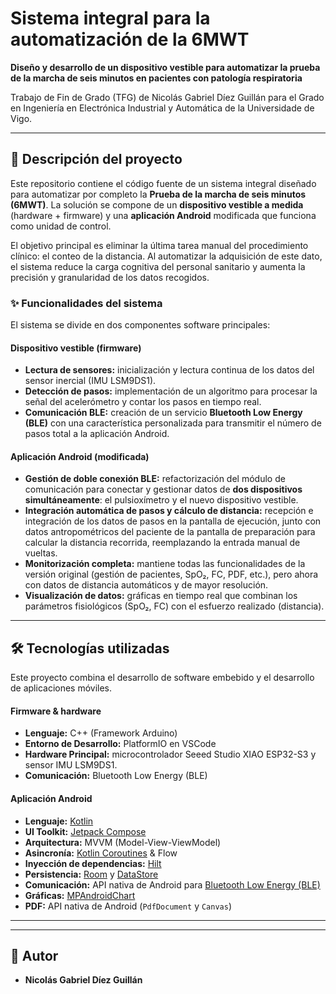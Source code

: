 # Sistema integral para la automatización de la 6MWT

**Diseño y desarrollo de un dispositivo vestible para automatizar la prueba de la marcha de seis minutos en pacientes con patología respiratoria**

Trabajo de Fin de Grado (TFG) de Nicolás Gabriel Díez Guillán para el Grado en Ingeniería en Electrónica Industrial y Automática de la Universidade de Vigo.

---

## 📜 Descripción del proyecto

Este repositorio contiene el código fuente de un sistema integral diseñado para automatizar por completo la **Prueba de la marcha de seis minutos (6MWT)**. La solución se compone de un **dispositivo vestible a medida** (hardware + firmware) y una **aplicación Android** modificada que funciona como unidad de control.

El objetivo principal es eliminar la última tarea manual del procedimiento clínico: el conteo de la distancia. Al automatizar la adquisición de este dato, el sistema reduce la carga cognitiva del personal sanitario y aumenta la precisión y granularidad de los datos recogidos.

### ✨ Funcionalidades del sistema

El sistema se divide en dos componentes software principales:

#### Dispositivo vestible (firmware)
*   **Lectura de sensores:** inicialización y lectura continua de los datos del sensor inercial (IMU LSM9DS1).
*   **Detección de pasos:** implementación de un algoritmo para procesar la señal del acelerómetro y contar los pasos en tiempo real.
*   **Comunicación BLE:** creación de un servicio **Bluetooth Low Energy (BLE)** con una característica personalizada para transmitir el número de pasos total a la aplicación Android.

#### Aplicación Android (modificada)
*   **Gestión de doble conexión BLE:** refactorización del módulo de comunicación para conectar y gestionar datos de **dos dispositivos simultáneamente**: el pulsioxímetro y el nuevo dispositivo vestible.
*   **Integración automática de pasos y cálculo de distancia:** recepción e integración de los datos de pasos en la pantalla de ejecución, junto con datos antropométricos del paciente de la pantalla de preparación para calcular la distancia recorrida, reemplazando la entrada manual de vueltas.
*   **Monitorización completa:** mantiene todas las funcionalidades de la versión original (gestión de pacientes, SpO₂, FC, PDF, etc.), pero ahora con datos de distancia automáticos y de mayor resolución.
*   **Visualización de datos:** gráficas en tiempo real que combinan los parámetros fisiológicos (SpO₂, FC) con el esfuerzo realizado (distancia).

---

## 🛠️ Tecnologías utilizadas

Este proyecto combina el desarrollo de software embebido y el desarrollo de aplicaciones móviles.

#### Firmware & hardware
*   **Lenguaje:** C++ (Framework Arduino)
*   **Entorno de Desarrollo:** PlatformIO en VSCode
*   **Hardware Principal:** microcontrolador Seeed Studio XIAO ESP32-S3 y sensor IMU LSM9DS1.
*   **Comunicación:** Bluetooth Low Energy (BLE)

#### Aplicación Android
*   **Lenguaje:** [Kotlin](https://kotlinlang.org/)
*   **UI Toolkit:** [Jetpack Compose](https://developer.android.com/jetpack/compose)
*   **Arquitectura:** MVVM (Model-View-ViewModel)
*   **Asincronía:** [Kotlin Coroutines](https://kotlinlang.org/docs/coroutines-overview.html) & Flow
*   **Inyección de dependencias:** [Hilt](https://developer.android.com/training/dependency-injection/hilt-android)
*   **Persistencia:** [Room](https://developer.android.com/training/data-storage/room) y [DataStore](https://developer.android.com/topic/libraries/architecture/datastore)
*   **Comunicación:** API nativa de Android para [Bluetooth Low Energy (BLE)](https://developer.android.com/guide/topics/connectivity/bluetooth/ble)
*   **Gráficas:** [MPAndroidChart](https://github.com/PhilJay/MPAndroidChart)
*   **PDF:** API nativa de Android (`PdfDocument` y `Canvas`)

---
---

## 👤 Autor

*   **Nicolás Gabriel Díez Guillán**
